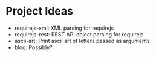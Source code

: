 Project Ideas
=============
* requirejs-xml: XML parsing for requirejs
* requirejs-rest: REST API object parsing for requirejs
* ascii-art: Print ascii art of letters passed as arguments
* blog: Possibly?

